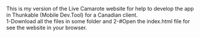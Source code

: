 This is my version of the Live Camarote website for help to develop the app in Thunkable (Mobile Dev.Tool) for a Canadian client.  
1-Download all the files in some folder and 
2-#Open
the index.html file for see the website in your browser. 
